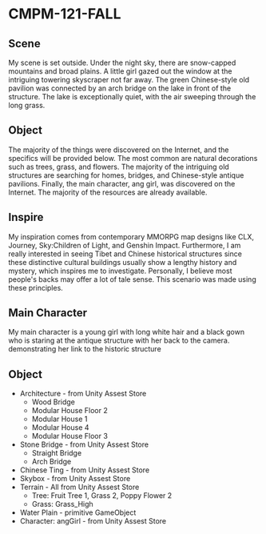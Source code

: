 # CMPM-121-FALL

## Scene

My scene is set outside. Under the night sky, there are snow-capped mountains and broad plains. A little girl gazed out the window at the intriguing towering skyscraper not far away. The green Chinese-style old pavilion was connected by an arch bridge on the lake in front of the structure. The lake is exceptionally quiet, with the air sweeping through the long grass.

## Object 

The majority of the things were discovered on the Internet, and the specifics will be provided below. The most common are natural decorations such as trees, grass, and flowers. The majority of the intriguing old structures are searching for homes, bridges, and Chinese-style antique pavilions. Finally, the main character, ang girl, was discovered on the Internet. The majority of the resources are already available.

## Inspire

My inspiration comes from contemporary MMORPG map designs like CLX, Journey, Sky:Children of Light, and Genshin Impact. Furthermore, I am really interested in seeing Tibet and Chinese historical structures since these distinctive cultural buildings usually show a lengthy history and mystery, which inspires me to investigate. Personally, I believe most people's backs may offer a lot of tale sense. This scenario was made using these principles.

## Main Character

My main character is a young girl with long white hair and a black gown who is staring at the antique structure with her back to the camera. demonstrating her link to the historic structure

## Object

-  Architecture - from Unity Assest Store
    - Wood Bridge
    - Modular House Floor 2
    - Modular House 1  
    - Modular House 4
    - Modular House Floor 3
- Stone Bridge - from Unity Assest Store
    - Straight Bridge
    - Arch Bridge
- Chinese Ting - from Unity Assest Store
- Skybox - from Unity Assest Store
- Terrain - All from Unity Assest Store
    - Tree: Fruit Tree 1, Grass 2, Poppy Flower 2
    - Grass: Grass_High
- Water Plain - primitive GameObject
- Character: angGirl - from Unity Assest Store
